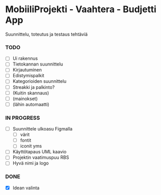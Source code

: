 # MobiiliProjekti - Vaahtera - Budjetti App

Suunnittelu, toteutus ja testaus tehtäviä  

### TODO
* [ ] Ui rakennus  
* [ ] Tietokannan suunnittelu  
* [ ] Kirjautuminen  
* [ ] Edistymispalkit  
* [ ] Kategorioiden suunnittelu 
* [ ] Streakki ja palkinto?  
* [ ] (Kuitin skannaus) 
* [ ] (mainokset)
* [ ] (lähin automaatti) 

### IN PROGRESS
* [ ] Suunnittele ulkoasu Figmalla  
    * [ ] värit  
    * [ ] fontit  
    * [ ] iconit yms  
* [ ] Käyttötapaus UML kaavio  
* [ ] Projektin vaatimuspuu RBS
* [ ] Hyvä nimi ja logo 

### DONE
* [x] Idean valinta  
